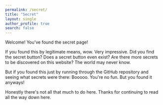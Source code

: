 ```yaml
---
permalink: /secret/
title: "Secret"
layout: single
author_profile: true
search: false
---
```


Welcome! You've found the secret page!

If you found this by legitimate means, wow. Very impressive. Did you find the secret button? Does a secret button even exist? Are there more secrets to be discovered on this website? The world may never know.

But if you found this just by running through the GitHub repository and seeing what secrets were there: Booooo. You're no fun. But you found it anyways!

Honestly there's not all that much to do here. Thanks for continuing to read all the way down here.
